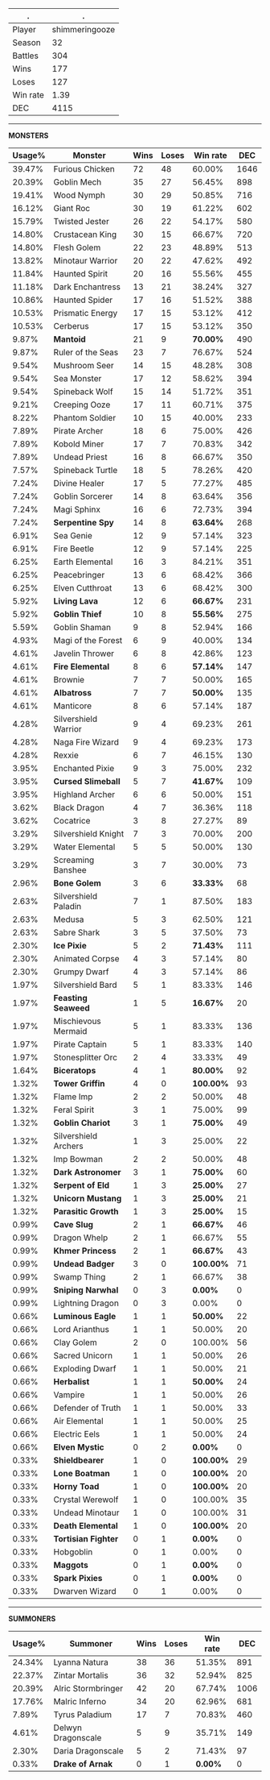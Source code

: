 .|.
|-|-
Player|shimmeringooze
Season|32
Battles|304
Wins|177
Loses|127
Win rate|1.39
DEC|4115

---
**MONSTERS**

Usage%|Monster|Wins|Loses|Win rate|DEC|
-|-|-|-|-|-|
39.47%|Furious Chicken|72|48|60.00%|1646|
20.39%|Goblin Mech|35|27|56.45%|898|
19.41%|Wood Nymph|30|29|50.85%|716|
16.12%|Giant Roc|30|19|61.22%|602|
15.79%|Twisted Jester|26|22|54.17%|580|
14.80%|Crustacean King|30|15|66.67%|720|
14.80%|Flesh Golem|22|23|48.89%|513|
13.82%|Minotaur Warrior|20|22|47.62%|492|
11.84%|Haunted Spirit|20|16|55.56%|455|
11.18%|Dark Enchantress|13|21|38.24%|327|
10.86%|Haunted Spider|17|16|51.52%|388|
10.53%|Prismatic Energy|17|15|53.12%|412|
10.53%|Cerberus|17|15|53.12%|350|
9.87%|**Mantoid**|21|9|**70.00%**|490|
9.87%|Ruler of the Seas|23|7|76.67%|524|
9.54%|Mushroom Seer|14|15|48.28%|308|
9.54%|Sea Monster|17|12|58.62%|394|
9.54%|Spineback Wolf|15|14|51.72%|351|
9.21%|Creeping Ooze|17|11|60.71%|375|
8.22%|Phantom Soldier|10|15|40.00%|233|
7.89%|Pirate Archer|18|6|75.00%|426|
7.89%|Kobold Miner|17|7|70.83%|342|
7.89%|Undead Priest|16|8|66.67%|350|
7.57%|Spineback Turtle|18|5|78.26%|420|
7.24%|Divine Healer|17|5|77.27%|485|
7.24%|Goblin Sorcerer|14|8|63.64%|356|
7.24%|Magi Sphinx|16|6|72.73%|394|
7.24%|**Serpentine Spy**|14|8|**63.64%**|268|
6.91%|Sea Genie|12|9|57.14%|323|
6.91%|Fire Beetle|12|9|57.14%|225|
6.25%|Earth Elemental|16|3|84.21%|351|
6.25%|Peacebringer|13|6|68.42%|366|
6.25%|Elven Cutthroat|13|6|68.42%|300|
5.92%|**Living Lava**|12|6|**66.67%**|231|
5.92%|**Goblin Thief**|10|8|**55.56%**|275|
5.59%|Goblin Shaman|9|8|52.94%|166|
4.93%|Magi of the Forest|6|9|40.00%|134|
4.61%|Javelin Thrower|6|8|42.86%|123|
4.61%|**Fire Elemental**|8|6|**57.14%**|147|
4.61%|Brownie|7|7|50.00%|165|
4.61%|**Albatross**|7|7|**50.00%**|135|
4.61%|Manticore|8|6|57.14%|187|
4.28%|Silvershield Warrior|9|4|69.23%|261|
4.28%|Naga Fire Wizard|9|4|69.23%|173|
4.28%|Rexxie|6|7|46.15%|130|
3.95%|Enchanted Pixie|9|3|75.00%|232|
3.95%|**Cursed Slimeball**|5|7|**41.67%**|109|
3.95%|Highland Archer|6|6|50.00%|151|
3.62%|Black Dragon|4|7|36.36%|118|
3.62%|Cocatrice|3|8|27.27%|89|
3.29%|Silvershield Knight|7|3|70.00%|200|
3.29%|Water Elemental|5|5|50.00%|130|
3.29%|Screaming Banshee|3|7|30.00%|73|
2.96%|**Bone Golem**|3|6|**33.33%**|68|
2.63%|Silvershield Paladin|7|1|87.50%|183|
2.63%|Medusa|5|3|62.50%|121|
2.63%|Sabre Shark|3|5|37.50%|73|
2.30%|**Ice Pixie**|5|2|**71.43%**|111|
2.30%|Animated Corpse|4|3|57.14%|80|
2.30%|Grumpy Dwarf|4|3|57.14%|86|
1.97%|Silvershield Bard|5|1|83.33%|146|
1.97%|**Feasting Seaweed**|1|5|**16.67%**|20|
1.97%|Mischievous Mermaid|5|1|83.33%|136|
1.97%|Pirate Captain|5|1|83.33%|140|
1.97%|Stonesplitter Orc|2|4|33.33%|49|
1.64%|**Biceratops**|4|1|**80.00%**|92|
1.32%|**Tower Griffin**|4|0|**100.00%**|93|
1.32%|Flame Imp|2|2|50.00%|48|
1.32%|Feral Spirit|3|1|75.00%|99|
1.32%|**Goblin Chariot**|3|1|**75.00%**|49|
1.32%|Silvershield Archers|1|3|25.00%|22|
1.32%|Imp Bowman|2|2|50.00%|48|
1.32%|**Dark Astronomer**|3|1|**75.00%**|60|
1.32%|**Serpent of Eld**|1|3|**25.00%**|27|
1.32%|**Unicorn Mustang**|1|3|**25.00%**|21|
1.32%|**Parasitic Growth**|1|3|**25.00%**|15|
0.99%|**Cave Slug**|2|1|**66.67%**|46|
0.99%|Dragon Whelp|2|1|66.67%|55|
0.99%|**Khmer Princess**|2|1|**66.67%**|43|
0.99%|**Undead Badger**|3|0|**100.00%**|71|
0.99%|Swamp Thing|2|1|66.67%|38|
0.99%|**Sniping Narwhal**|0|3|**0.00%**|0|
0.99%|Lightning Dragon|0|3|0.00%|0|
0.66%|**Luminous Eagle**|1|1|**50.00%**|22|
0.66%|Lord Arianthus|1|1|50.00%|20|
0.66%|Clay Golem|2|0|100.00%|56|
0.66%|Sacred Unicorn|1|1|50.00%|26|
0.66%|Exploding Dwarf|1|1|50.00%|21|
0.66%|**Herbalist**|1|1|**50.00%**|24|
0.66%|Vampire|1|1|50.00%|26|
0.66%|Defender of Truth|1|1|50.00%|33|
0.66%|Air Elemental|1|1|50.00%|25|
0.66%|Electric Eels|1|1|50.00%|24|
0.66%|**Elven Mystic**|0|2|**0.00%**|0|
0.33%|**Shieldbearer**|1|0|**100.00%**|29|
0.33%|**Lone Boatman**|1|0|**100.00%**|20|
0.33%|**Horny Toad**|1|0|**100.00%**|20|
0.33%|Crystal Werewolf|1|0|100.00%|35|
0.33%|Undead Minotaur|1|0|100.00%|31|
0.33%|**Death Elemental**|1|0|**100.00%**|20|
0.33%|**Tortisian Fighter**|0|1|**0.00%**|0|
0.33%|Hobgoblin|0|1|0.00%|0|
0.33%|**Maggots**|0|1|**0.00%**|0|
0.33%|**Spark Pixies**|0|1|**0.00%**|0|
0.33%|Dwarven Wizard|0|1|0.00%|0|

---
**SUMMONERS**

Usage%|Summoner|Wins|Loses|Win rate|DEC|
-|-|-|-|-|-|
24.34%|Lyanna Natura|38|36|51.35%|891|
22.37%|Zintar Mortalis|36|32|52.94%|825|
20.39%|Alric Stormbringer|42|20|67.74%|1006|
17.76%|Malric Inferno|34|20|62.96%|681|
7.89%|Tyrus Paladium|17|7|70.83%|460|
4.61%|Delwyn Dragonscale|5|9|35.71%|149|
2.30%|Daria Dragonscale|5|2|71.43%|97|
0.33%|**Drake of Arnak**|0|1|**0.00%**|0|
